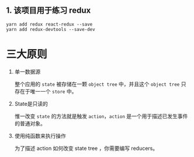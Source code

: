 ## 1. 该项目用于练习 redux

    yarn add redux react-redux --save
    yarn add redux-devtools --save-dev

# 三大原则

 1. 单一数据源  

      整个应用的 `state` 被存储在一颗 `object tree` 中，并且这个 `object tree` 只存在于唯一一个 `store` 中。

 2. State是只读的  

      惟一改变 `state` 的方法就是触发 `action`，`action` 是一个用于描述已发生事件的普通对象。   

 3. 使用纯函数来执行操作  

      为了描述 action 如何改变 state tree ，你需要编写 reducers。